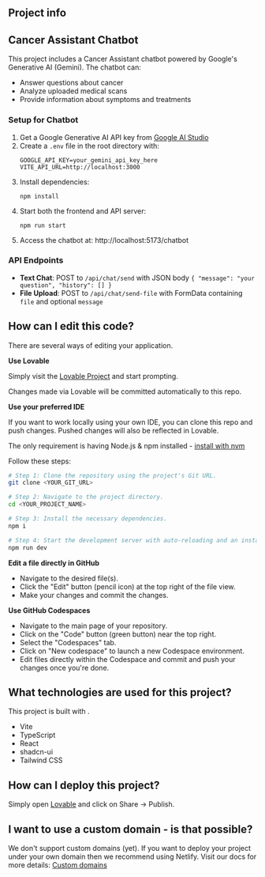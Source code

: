 
## Project info



## Cancer Assistant Chatbot

This project includes a Cancer Assistant chatbot powered by Google's Generative AI (Gemini). The chatbot can:

- Answer questions about cancer
- Analyze uploaded medical scans
- Provide information about symptoms and treatments

### Setup for Chatbot

1. Get a Google Generative AI API key from [Google AI Studio](https://ai.google.dev/)
2. Create a `.env` file in the root directory with:
   ```
   GOOGLE_API_KEY=your_gemini_api_key_here
   VITE_API_URL=http://localhost:3000
   ```
3. Install dependencies:
   ```
   npm install
   ```
4. Start both the frontend and API server:
   ```
   npm run start
   ```
5. Access the chatbot at: http://localhost:5173/chatbot

### API Endpoints

- **Text Chat**: POST to `/api/chat/send` with JSON body `{ "message": "your question", "history": [] }`
- **File Upload**: POST to `/api/chat/send-file` with FormData containing `file` and optional `message`

## How can I edit this code?

There are several ways of editing your application.

**Use Lovable**

Simply visit the [Lovable Project](https://lovable.dev/projects/212a8194-b852-4edc-9299-53797400fa88) and start prompting.

Changes made via Lovable will be committed automatically to this repo.

**Use your preferred IDE**

If you want to work locally using your own IDE, you can clone this repo and push changes. Pushed changes will also be reflected in Lovable.

The only requirement is having Node.js & npm installed - [install with nvm](https://github.com/nvm-sh/nvm#installing-and-updating)

Follow these steps:

```sh
# Step 1: Clone the repository using the project's Git URL.
git clone <YOUR_GIT_URL>

# Step 2: Navigate to the project directory.
cd <YOUR_PROJECT_NAME>

# Step 3: Install the necessary dependencies.
npm i

# Step 4: Start the development server with auto-reloading and an instant preview.
npm run dev
```

**Edit a file directly in GitHub**

- Navigate to the desired file(s).
- Click the "Edit" button (pencil icon) at the top right of the file view.
- Make your changes and commit the changes.

**Use GitHub Codespaces**

- Navigate to the main page of your repository.
- Click on the "Code" button (green button) near the top right.
- Select the "Codespaces" tab.
- Click on "New codespace" to launch a new Codespace environment.
- Edit files directly within the Codespace and commit and push your changes once you're done.

## What technologies are used for this project?

This project is built with .

- Vite
- TypeScript
- React
- shadcn-ui
- Tailwind CSS

## How can I deploy this project?

Simply open [Lovable](https://lovable.dev/projects/212a8194-b852-4edc-9299-53797400fa88) and click on Share -> Publish.

## I want to use a custom domain - is that possible?

We don't support custom domains (yet). If you want to deploy your project under your own domain then we recommend using Netlify. Visit our docs for more details: [Custom domains](https://docs.lovable.dev/tips-tricks/custom-domain/)
